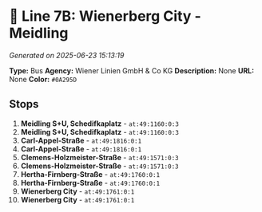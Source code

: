 # 🚌 Line 7B: Wienerberg City - Meidling

*Generated on 2025-06-23 15:13:19*

**Type:** Bus
**Agency:** Wiener Linien GmbH & Co KG
**Description:** None
**URL:** None
**Color:** `#0A295D`

## Stops

1. **Meidling S+U, Schedifkaplatz** - `at:49:1160:0:3`
2. **Meidling S+U, Schedifkaplatz** - `at:49:1160:0:3`
3. **Carl-Appel-Straße** - `at:49:1816:0:1`
4. **Carl-Appel-Straße** - `at:49:1816:0:1`
5. **Clemens-Holzmeister-Straße** - `at:49:1571:0:3`
6. **Clemens-Holzmeister-Straße** - `at:49:1571:0:3`
7. **Hertha-Firnberg-Straße** - `at:49:1760:0:1`
8. **Hertha-Firnberg-Straße** - `at:49:1760:0:1`
9. **Wienerberg City** - `at:49:1761:0:1`
10. **Wienerberg City** - `at:49:1761:0:1`